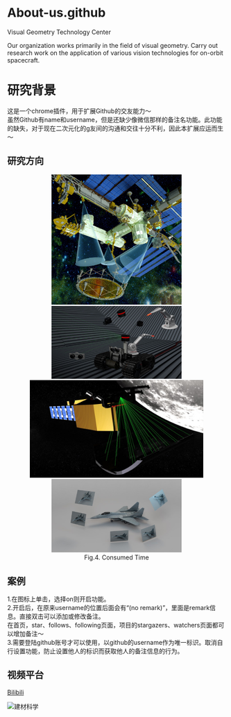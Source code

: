 # About-us.github
Visual Geometry Technology Center<br>

Our organization works primarily in the field of visual geometry. Carry out research work on the application of various vision technologies for on-orbit spacecraft.

# 研究背景
这是一个chrome插件，用于扩展Github的交友能力～  
虽然Github有name和username，但是还缺少像微信那样的备注名功能。此功能的缺失，对于现在二次元化的g友间的沟通和交往十分不利，因此本扩展应运而生～

## 研究方向
<p align="center">
<img src=https://github.com/VG-TechCenter/About-us.github/blob/main/About_us_IMG/1.jpg alt="Fig.2. Convergence speed" width="300"/>
<img src=https://github.com/VG-TechCenter/About-us.github/blob/main/About_us_IMG/2.jpg alt="Fig.2. Convergence speed" width="300"/>

<img src=https://github.com/VG-TechCenter/About-us.github/blob/main/About_us_IMG/3.jpg alt="Fig.3. Object value" width="400"/>
<img src=https://github.com/VG-TechCenter/About-us.github/blob/main/About_us_IMG/4.jpg alt="Fig.4. Consumed Time" width="300"/><br>
  Fig.4. Consumed Time<br>
</p>


## 案例
1.在图标上单击，选择on则开启功能。  
2.开启后，在原来username的位置后面会有“(no remark)”，里面是remark信息。直接双击可以添加或修改备注。  
在首页，star、follows、following页面，项目的stargazers、watchers页面都可以增加备注～  
3.需要登陆github账号才可以使用，以github的username作为唯一标识。取消自行设置功能，防止设置他人的标识而获取他人的备注信息的行为。  

## 视频平台
[Bilibili](https://space.bilibili.com/108097045?spm_id_from=333.1007.0.0)  

<img src="building_material.jpg" alt="建材科学" style="width:300px; height:200px; object-fit:cover" />
